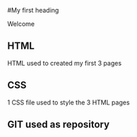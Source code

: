 #My first heading

Welcome

## HTML
HTML used to created my first 3 pages

## CSS
1 CSS file used to style the 3 HTML pages

## GIT used as repository